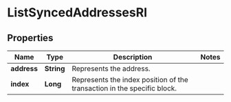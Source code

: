 

# ListSyncedAddressesRI


## Properties

| Name | Type | Description | Notes |
|------------ | ------------- | ------------- | -------------|
|**address** | **String** | Represents the address. |  |
|**index** | **Long** | Represents the index position of the transaction in the specific block. |  |



